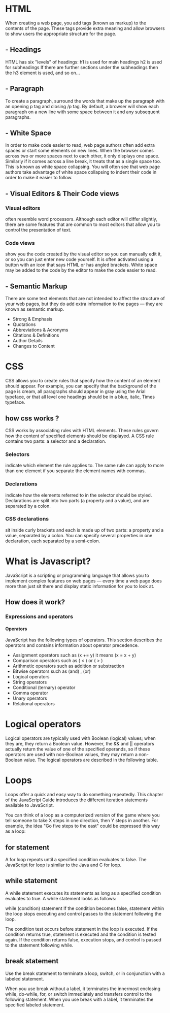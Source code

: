# HTML
When creating a web page, you add tags
(known as markup) to the contents of the
page. These tags provide extra meaning
and allow browsers to show users the
appropriate structure for the page.

## - Headings
HTML has six "levels" of
headings:
h1 is used for main headings
h2 is used for subheadings
If there are further sections
under the subheadings then the
h3 element is used, and so
on...

## - Paragraph
To create a paragraph, surround
the words that make up the
paragraph with an opening p
tag and closing /p tag.
By default, a browser will show
each paragraph on a new line
with some space between it and
any subsequent paragraphs.

## - White Space
In order to make code easier to
read, web page authors often
add extra spaces or start some
elements on new lines.
When the browser comes across
two or more spaces next to each
other, it only displays one space.
Similarly if it comes across a line
break, it treats that as a single
space too. This is known as
white space collapsing.
You will often see that web page
authors take advantage of white
space collapsing to indent their
code in order to make it easier
to follow.

## - Visual Editors & Their Code views

### Visual editors 
often resemble
word processors. Although
each editor will differ slightly,
there are some features that
are common to most editors
that allow you to control the
presentation of text.

### Code views 
show you the code
created by the visual editor so
you can manually edit it, or so
you can just enter new code
yourself. It is often activated
using a button with an icon
that says HTML or has angled
brackets. White space may be
added to the code by the editor
to make the code easier to read.

## - Semantic Markup
There are some text elements that are not intended to affect the
structure of your web pages, but they do add extra information to the
pages — they are known as semantic markup.

- Strong & Emphasis
- Quotations
- Abbreviations & Acronyms
- Citations & Definitions
- Author Details
- Changes to Content

# CSS

CSS allows you to create rules that specify how the content of
an element should appear. For example, you can specify that
the background of the page is cream, all paragraphs should
appear in gray using the Arial typeface, or that all level one
headings should be in a blue, italic, Times typeface.

## how css works ?
CSS works by associating rules with HTML elements. These rules govern
how the content of specified elements should be displayed. A CSS rule
contains two parts: a selector and a declaration.

### Selectors 
indicate which
element the rule applies to.
The same rule can apply to
more than one element if you
separate the element names
with commas.

### Declarations 
indicate how
the elements referred to in
the selector should be styled.
Declarations are split into two
parts (a property and a value),
and are separated by a colon.

### CSS declarations
 sit inside curly brackets and each is made up of two
parts: a property and a value, separated by a colon. You can specify
several properties in one declaration, each separated by a semi-colon.



# What is Javascript?
JavaScript is a scripting or programming language that allows you to implement complex features on web pages — every time a web page does more than just sit there and display static information for you to look at.

## How does it work?

### Expressions and operators

#### Operators
JavaScript has the following types of operators. This section describes the operators and contains information about operator precedence.

- Assignment operators such as (x += y)	it means (x = x + y)
- Comparison operators such as ( < ) or  ( > )
- Arithmetic operators such as addition or substraction
- Bitwise operators such as (and) , (or) 
- Logical operators
- String operators
- Conditional (ternary) operator
- Comma operator
- Unary operators
- Relational operators


# Logical operators 
Logical operators are typically used with Boolean (logical) values; when they are, they return a Boolean value. However, the && and || operators actually return the value of one of the specified operands, so if these operators are used with non-Boolean values, they may return a non-Boolean value. The logical operators are described in the following table.

# Loops
Loops offer a quick and easy way to do something repeatedly. This chapter of the JavaScript Guide introduces the different iteration statements available to JavaScript.

You can think of a loop as a computerized version of the game where you tell someone to take X steps in one direction, then Y steps in another. For example, the idea "Go five steps to the east" could be expressed this way as a loop:

## for statement 
A for loop repeats until a specified condition evaluates to false. The JavaScript for loop is similar to the Java and C for loop.

 

## while statement
A while statement executes its statements as long as a specified condition evaluates to true. A while statement looks as follows:

while (condition)
  statement
If the condition becomes false, statement within the loop stops executing and control passes to the statement following the loop.

The condition test occurs before statement in the loop is executed. If the condition returns true, statement is executed and the condition is tested again. If the condition returns false, execution stops, and control is passed to the statement following while.

## break statement
Use the break statement to terminate a loop, switch, or in conjunction with a labeled statement.

When you use break without a label, it terminates the innermost enclosing while, do-while, for, or switch immediately and transfers control to the following statement.
When you use break with a label, it terminates the specified labeled statement.



